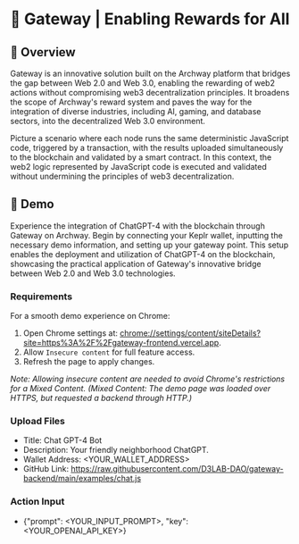 # 🧭 Gateway | Enabling Rewards for All

## 🔭 Overview

Gateway is an innovative solution built on the Archway platform that bridges the gap between Web 2.0 and Web 3.0, enabling the rewarding of web2 actions without compromising web3 decentralization principles. It broadens the scope of Archway's reward system and paves the way for the integration of diverse industries, including AI, gaming, and database sectors, into the decentralized Web 3.0 environment.

Picture a scenario where each node runs the same deterministic JavaScript code, triggered by a transaction, with the results uploaded simultaneously to the blockchain and validated by a smart contract. In this context, the web2 logic represented by JavaScript code is executed and validated without undermining the principles of web3 decentralization.


## 🤖 Demo

Experience the integration of ChatGPT-4 with the blockchain through Gateway on Archway.
Begin by connecting your Keplr wallet, inputting the necessary demo information, and setting up your gateway point.
This setup enables the deployment and utilization of ChatGPT-4 on the blockchain, showcasing the practical application of Gateway's innovative bridge between Web 2.0 and Web 3.0 technologies.

### Requirements

<!--
1. Run [Gateway Node](https://github.com/D3LAB-DAO/gateway-backend)
```bash
$ sh run_standalone.sh
```
2. Run [Gateway Bot](https://github.com/D3LAB-DAO/gateway-bot)
```bash
$ npm start
```
-->

For a smooth demo experience on Chrome:

1. Open Chrome settings at: [chrome://settings/content/siteDetails?site=https%3A%2F%2Fgateway-frontend.vercel.app](chrome://settings/content/siteDetails?site=https%3A%2F%2Fgateway-frontend.vercel.app).
2. Allow `Insecure content` for full feature access.
3. Refresh the page to apply changes.

*Note: Allowing insecure content are needed to avoid Chrome's restrictions for a Mixed Content. (Mixed Content: The demo page was loaded over HTTPS, but requested a backend through HTTP.)*

### Upload Files
- Title: Chat GPT-4 Bot
- Description: Your friendly neighborhood ChatGPT.
- Wallet Address: <YOUR_WALLET_ADDRESS>
- GitHub Link: https://raw.githubusercontent.com/D3LAB-DAO/gateway-backend/main/examples/chat.js

### Action Input
- {"prompt": <YOUR_INPUT_PROMPT>, "key": <YOUR_OPENAI_API_KEY>}
